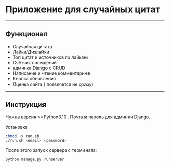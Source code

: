 # Приложение для случайных цитат

---

## Функционал

- Случайная цитата
- Лайки/Дизлайки
- Топ цитат и источников по лайкам
- Счётчик посещений
- админка Django с CRUD
- Написание и чтение комментариев
- Кнопка обновления
- Оценка сайта ( появляется не сразу)

---

## Инструкция

Нужна версия >=Python3.10 . Почта и пароль для админки Django.

Установка:
```bash
chmod +x run.sh
./run.sh <email> <password>
```
После этого запуск сервера с терминала:
```
python manage.py runserver
```